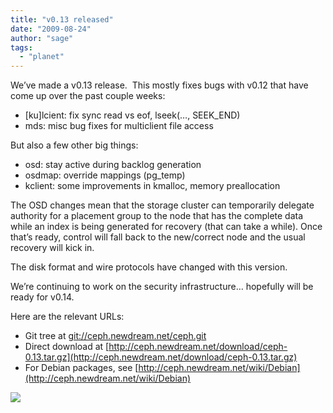 ```yaml
---
title: "v0.13 released"
date: "2009-08-24"
author: "sage"
tags: 
  - "planet"
---
```


We’ve made a v0.13 release.  This mostly fixes bugs with v0.12 that have come up over the past couple weeks:

- \[ku\]lcient: fix sync read vs eof, lseek(…, SEEK\_END)
- mds: misc bug fixes for multiclient file access

But also a few other big things:

- osd: stay active during backlog generation
- osdmap: override mappings (pg\_temp)
- kclient: some improvements in kmalloc, memory preallocation

The OSD changes mean that the storage cluster can temporarily delegate authority for a placement group to the node that has the complete data while an index is being generated for recovery (that can take a while). Once that’s ready, control will fall back to the new/correct node and the usual recovery will kick in.

The disk format and wire protocols have changed with this version.

We’re continuing to work on the security infrastructure… hopefully will be ready for v0.14.

Here are the relevant URLs:

- Git tree at [git://ceph.newdream.net/ceph.git](git://ceph.newdream.net/ceph.git)
- Direct download at [http://ceph.newdream.net/download/ceph-0.13.tar.gz](http://ceph.newdream.net/download/ceph-0.13.tar.gz)
- For Debian packages, see [http://ceph.newdream.net/wiki/Debian](http://ceph.newdream.net/wiki/Debian)

![](http://track.hubspot.com/__ptq.gif?a=268973&k=14&bu=http://ceph.com&r=http://ceph.com/releases/v013-released/&bvt=rss&p=wordpress)
